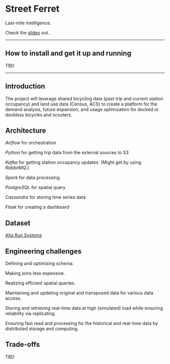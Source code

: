 # Street Ferret
Last-mile intelligence.

Check the [slides](#https://docs.google.com/presentation/d/18LPw-SW8qJNuNjT2F3QfWp9YstwNbiO7OuN-6nQ0AMo/edit?usp=sharing) out.

<hr/>

## How to install and get it up and running

TBD

<hr/>

## Introduction

The project will leverage shared bicycling data (past trip and current station occupancy) and land use data (Census, ACS) to create a platform for the demand analysis, future expansion, and usage optimization for docked or dockless bicycles and scooters.

## Architecture

_Airflow_ for orchestration

_Python_ for getting trip data from the external sources to S3

_Kafka_ for getting station occupancy updates. (Might get by using _RabbitMQ_.)

_Spark_ for data processing 

_PostgreSQL_ for spatial query

_Cassandra_ for storing time series data

_Flask_ for creating a dashboard

## Dataset

[Alta Run Systems](#https://github.com/BetaNYC/Bike-Share-Data-Best-Practices/wiki/Bike-Share-Data-Systems) 

## Engineering challenges

Defining and optimizing schema.

Making joins less expensive.

Realizing efficient spatial queries.

Maintaining and updating original and transposed data for various data access.

Storing and retrieving real-time data at high (simulated) load while ensuring reliability via replicating.

Ensuring fast read and processing for the historical and real-time data by distributed storage and computing.

## Trade-offs

TBD

